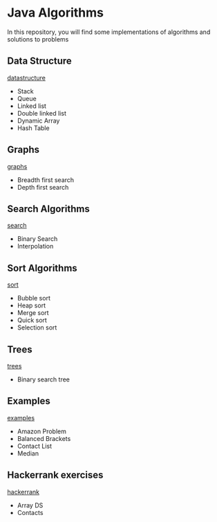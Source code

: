 # Java Algorithms

In this repository, you will find some implementations of algorithms and solutions to problems

## Data Structure

[datastructure](src/datastructure)

- Stack
- Queue
- Linked list
- Double linked list
- Dynamic Array
- Hash Table

## Graphs

[graphs](src/graphs)

- Breadth first search
- Depth first search

## Search Algorithms

[search](src/searchtAlgorithms)

- Binary Search
- Interpolation

## Sort Algorithms

[sort](src/sortAlgorithms)

- Bubble sort
- Heap sort
- Merge sort
- Quick sort
- Selection sort

## Trees

[trees](src/trees)

- Binary search tree

## Examples

[examples](src/examples)

- Amazon Problem
- Balanced Brackets
- Contact List
- Median

## Hackerrank exercises

[hackerrank](src/hackerrank)

- Array DS
- Contacts
